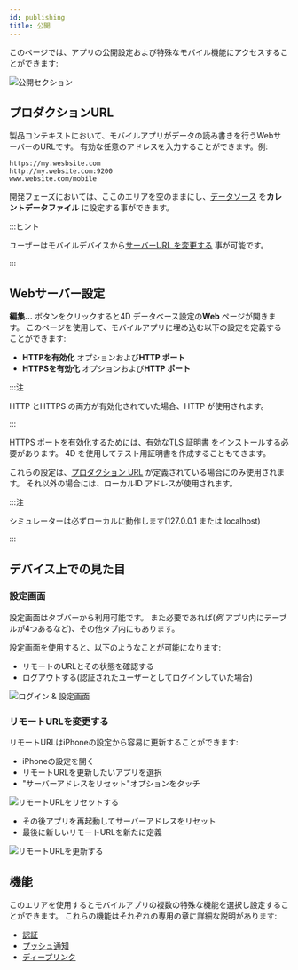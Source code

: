 ```yaml
---
id: publishing
title: 公開
---
```


このページでは、アプリの公開設定および特殊なモバイル機能にアクセスすることができます:


![公開セクション](img/publishing.png)


## プロダクションURL

製品コンテキストにおいて、モバイルアプリがデータの読み書きを行うWebサーバーのURLです。 有効な任意のアドレスを入力することができます。例:

```
https://my.wesbsite.com
http://my.website.com:9200
www.website.com/mobile
```

開発フェーズにおいては、ここのエリアを空のままにし、[データソース](data.md) を**カレントデータファイル** に設定する事ができます。

:::ヒント

ユーザーはモバイルデバイスから[サーバーURL を変更する](#modify-remote-url) 事が可能です。

:::



## Webサーバー設定

**編集...** ボタンをクリックすると4D データベース設定の**Web** ページが開きます。 このページを使用して、モバイルアプリに埋め込む以下の設定を定義することができます:

- **HTTPを有効化** オプションおよび**HTTP ポート**
- **HTTPSを有効化** オプションおよび**HTTP ポート**

:::注

HTTP とHTTPS の両方が有効化されていた場合、HTTP が使用されます。

:::

HTTPS ポートを有効化するためには、有効な[TLS 証明書](https://developer.4d.com/docs/en/Admin/tls.html) をインストールする必要があります。 4D を使用してテスト用証明書を作成することもできます。

これらの設定は、[プロダクション URL](#production-url) が定義されている場合にのみ使用されます。 それ以外の場合には、ローカルID アドレスが使用されます。

:::注

シミュレーターは必ずローカルに動作します(127.0.0.1 または localhost)

:::

## デバイス上での見た目

### 設定画面

設定画面はタブバーから利用可能です。 また必要であれば(*例* アプリ内にテーブルが4つあるなど)、その他タブ内にもあります。

設定画面を使用すると、以下のようなことが可能になります:

* リモートのURLとその状態を確認する
* ログアウトする(認証されたユーザーとしてログインしていた場合)

![ログイン & 設定画面](img/Login-Settings-screen-Publishing-section-4D-for-iOS.png)


### リモートURLを変更する

リモートURLはiPhoneの設定から容易に更新することができます:

* iPhoneの設定を開く
* リモートURLを更新したいアプリを選択
* "サーバーアドレスをリセット"オプションをタッチ

![リモートURLをリセットする](img/Reset-remote-url.png)

* その後アプリを再起動してサーバーアドレスをリセット
* 最後に新しいリモートURLを新たに定義

![リモートURLを更新する](img/Update-remote-url.png)


## 機能

このエリアを使用するとモバイルアプリの複数の特殊な機能を選択し設定することができます。 これらの機能はそれぞれの専用の章に詳細な説明があります:

- [認証](../special-features/authentication.md)
- [プッシュ通知](../special-features/push-notification.md)
- [ディープリンク](../special-features/deep-linking)


